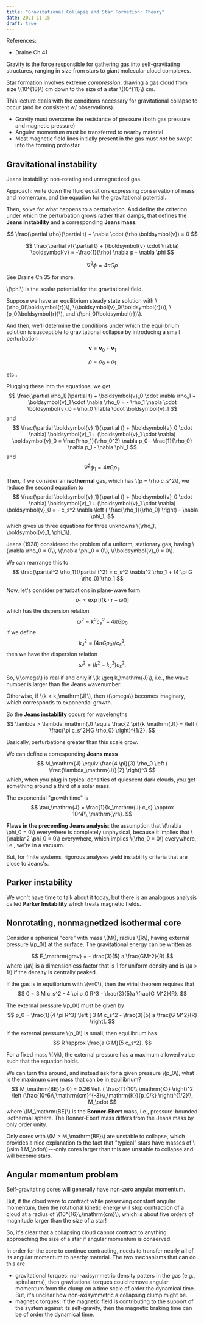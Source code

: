 ```yaml
---
title: "Gravitational Collapse and Star Formation: Theory"
date: 2021-11-15
draft: true
---
```


References:
* Draine Ch 41

Gravity is the force responsible for gathering gas into self-gravitating structures, ranging in size from stars to giant molecular cloud complexes.

Star formation involves extreme *compression*: drawing a gas cloud from size \\(10^{18}\\) cm down to the size of a star \\(10^{11}\\) cm.

This lecture deals with the conditions necessary for gravitational collapse to occur (and be consistent w/ observations).
* Gravity must overcome the resistance of pressure (both gas pressure and magnetic pressure)
* Angular momentum must be transferred to nearby material
* Most magnetic field lines initially present in the gas must *not* be swept into the forming protostar

## Gravitational instability

Jeans instability: non-rotating and unmagnetized gas.

Approach: write down the fluid equations expressing conservation of mass and momentum, and the equation for the gravitational potential.

Then, solve for what happens to a perturbation. And define the criterion under which the perturbation grows rather than damps, that defines the **Jeans instability** and a corresponding **Jeans mass**.

$$
\frac{\partial \rho}{\partial t} + \nabla \cdot (\rho \boldsymbol{v}) = 0
$$

$$
\frac{\partial v}{\partial t} + (\boldsymbol{v} \cdot \nabla) \boldsymbol{v} = -\frac{1}{\rho} \nabla p - \nabla \phi
$$

$$
\nabla^2 \phi = 4 \pi G \rho
$$

See Draine Ch 35 for more.

\\(\phi\\) is the scalar potential for the gravitational field.

Suppose we have an equilibrium steady state solution with \\(\rho_0(\boldsymbol{r})\\), \\(\boldsymbol{v}_0(\boldsymbol{r})\\), \\(p_0(\boldsymbol{r})\\), and \\(\phi_0(\boldsymbol{r})\\).

And then, we'll determine the conditions under which the equilibrium solution is susceptible to gravitational collapse by introducing a small perturbation
$$
\boldsymbol{v} = \boldsymbol{v}_0 + \boldsymbol{v}_1
$$

$$
\rho = \rho_0 + \rho_1
$$

etc..

Plugging these into the equations, we get
$$
\frac{\partial \rho_1}{\partial t} + \boldsymbol{v}_0 \cdot \nabla \rho_1 + \boldsymbol{v}_1 \cdot \nabla \rho_0 = - \rho_1 \nabla \cdot \boldsymbol{v}_0 - \rho_0 \nabla \cdot \boldsymbol{v}_1
$$
and
$$
\frac{\partial \boldsymbol{v}_1}{\partial t} + (\boldsymbol{v}_0 \cdot \nabla) \boldsymbol{v}_1 + (\boldsymbol{v}_1 \cdot \nabla) \boldsymbol{v}_0 = \frac{\rho_1}{\rho_0^2} \nabla p_0 - \frac{1}{\rho_0} \nabla p_1 - \nabla \phi_1
$$
and
$$
\nabla^2 \phi_1 = 4 \pi G \rho_1.
$$

Then, if we consider an **isothermal** gas, which has \\(p = \rho c_s^2\\), we reduce the second equation to
$$
\frac{\partial \boldsymbol{v}_1}{\partial t} + (\boldsymbol{v}_0 \cdot \nabla) \boldsymbol{v}_1 + (\boldsymbol{v}_1 \cdot \nabla) \boldsymbol{v}_0 = - c_s^2 \nabla \left ( \frac{\rho_1}{\rho_0} \right) - \nabla \phi_1,
$$
which gives us three equations for three unknowns \\(\rho_1, \boldsymbol{v}_1, \phi_1\\).

Jeans (1928) considered the problem of a uniform, stationary gas, having \\(\nabla \rho_0 = 0\\), \\(\nabla \phi_0 = 0\\), \\(\boldsymbol{v}_0 = 0\\).

We can rearrange this to
$$
\frac{\partial^2 \rho_1}{\partial t^2} = c_s^2 \nabla^2 \rho_1 + (4 \pi G \rho_0) \rho_1
$$

Now, let's consider perturbations in plane-wave form
$$
\rho_1 \propto \exp [i (\boldsymbol{k} \cdot \boldsymbol{r} - \omega t)]
$$
which has the dispersion relation
$$
\omega^2 = k^2 c_s^2 - 4 \pi G \rho_0
$$
if we define 
$$
k_\mathrm{J}^2 \equiv (4 \pi G \rho_0)/c_s^2,
$$
then we have the dispersion relation
$$
\omega^2 = (k^2 - k_\mathrm{J}^2) c_s^2.
$$

So, \\(\omega\\) is real if and only if \\(k \geq k_\mathrm{J}\\), i.e., the wave number is larger than the Jeans wavenumber.

Otherwise, if \\(k < k_\mathrm{J}\\), then \\(\omega\\) becomes imaginary, which corresponds to exponential growth.

So the **Jeans instability** occurs for wavelengths
$$
\lambda > \lambda_\mathrm{J} \equiv \frac{2 \pi}{k_\mathrm{J}} = \left ( \frac{\pi c_s^2}{G \rho_0} \right)^{1/2}.
$$

Basically, perturbations greater than this scale grow.

We can define a corresponding **Jeans mass**
$$
M_\mathrm{J} \equiv \frac{4 \pi}{3} \rho_0 \left ( \frac{\lambda_\mathrm{J}}{2} \right)^3
$$
which, when you plug in typical densities of quiescent dark clouds, you get something around a third of a solar mass.

The exponential "growth time" is
$$
\tau_\mathrm{J} = \frac{1}{k_\mathrm{J} c_s} \approx 10^4\\,\mathrm{yrs}.
$$

**Flaws in the preceeding Jeans analysis**: the assumption that \\(\nabla \phi_0 = 0\\) everywhere is completely unphysical, because it implies that \\(\nabla^2 \phi_0 = 0\\) everywhere, which implies \\(\rho_0 = 0\\) everywhere, i.e., we're in a vacuum.

But, for finite systems, rigorous analyses yield instability criteria that are close to Jeans's.

## Parker instability

We won't have time to talk about it today, but there is an analogous analysis called **Parker Instability** which treats magnetic fields.


## Nonrotating, nonmagnetized isothermal core

Consider a spherical "core" with mass \\(M\\), radius \\(R\\), having external pressure \\(p_0\\) at the surface. The gravitational energy can be written as

$$
E_\mathrm{grav} = - \frac{3}{5} a \frac{GM^2}{R}
$$
where \\(a\\) is a dimensionless factor that is 1 for uniform density and is \\(a > 1\\) if the density is centrally peaked.

If the gas is in equilibrium with \\(v=0\\), then the virial theorem requires that
$$
0 = 3 M c_s^2 - 4 \pi p_0 R^3 - \frac{3}{5}a \frac{G M^2}{R}.
$$

The external pressure \\(p_0\\) must be given by 
$$
p_0 = \frac{1}{4 \pi R^3} \left [ 3 M c_s^2 - \frac{3}{5} a \frac{G M^2}{R} \right].
$$

If the external pressure \\(p_0\\) is small, then equilibrium has
$$
R \approx \frac{a G M}{5 c_s^2}.
$$

For a fixed mass \\(M\\), the external pressure has a maximum allowed value such that the equation holds.

We can turn this around, and instead ask for a given pressure \\(p_0\\), what is the maximum core mass that can be in equilibrium?
$$
M_\mathrm{BE}(p_0) = 0.26 \left ( \frac{T}{10\\,\mathrm{K}} \right)^2 \left (\frac{10^6\\,\mathrm{cm}^{-3}\\,\mathrm{K}}{p_0/k} \right)^{1/2}\\, M_\odot
$$
where \\(M_\mathrm{BE}\\) is the **Bonner-Ebert** mass, i.e., pressure-bounded isothermal sphere. The Bonner-Ebert mass differs from the Jeans mass by only order unity.

Only cores with \\(M > M_\mathrm{BE}\\) are unstable to collapse, which provides a nice explanation to the fact that "typical" stars have masses of \\(\sim 1 M_\odot\\)---only cores larger than this are unstable to collapse and will become stars.

## Angular momentum problem

Self-gravitating cores will generally have non-zero angular momentum. 

But, if the cloud were to contract while preserving constant angular momentum, then the rotational kinetic energy will stop contraction of a cloud at a radius of \\(10^{16}\\,\mathrm{cm}\\), which is about five orders of magnitude larger than the size of a star!

So, it's clear that a collapsing cloud cannot contract to anything approaching the size of a star if angular momentum is conserved.

In order for the core to continue contracting, needs to transfer nearly all of its angular momentum to nearby material. The two mechanisms that can do this are
* gravitational torques: non-axisymmetric density patters in the gas (e.g., spiral arms), then gravitational torques could remove angular momentum from the clump on a time scale of order the dynamical time. But, it's unclear how non-axisymmetric a collapsing clump might be.
* magnetic torques: if the magnetic field is contributing to the support of the system against its self-gravity, then the magnetic braking time can be of order the dynamical time.